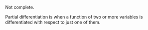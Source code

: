 Not complete.

Partial differentiation is when a function of two or more variables is
differentiated with respect to just one of them.
